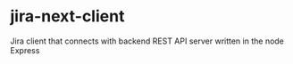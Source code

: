 # jira-next-client
Jira client that connects with backend REST API server written in the node Express
